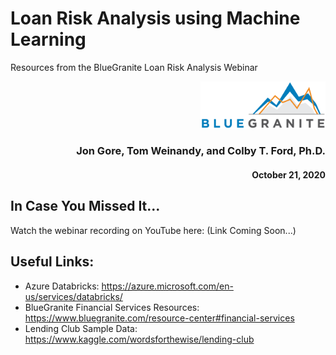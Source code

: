 # Loan Risk Analysis using Machine Learning

Resources from the BlueGranite Loan Risk Analysis Webinar

<p align="right"><img src="https://raw.githubusercontent.com/BlueGranite/GenomicsWebinar_Aug2020/master/img/bg_logo.png" width="200px"></p>
<h3 align="right">Jon Gore, Tom Weinandy, and Colby T. Ford, Ph.D.</h3>
<h4 align="right">October 21, 2020</h4>

## In Case You Missed It...
Watch the webinar recording on YouTube here: (Link Coming Soon...)

## Useful Links:
- Azure Databricks: https://azure.microsoft.com/en-us/services/databricks/
- BlueGranite Financial Services Resources: https://www.bluegranite.com/resource-center#financial-services
- Lending Club Sample Data: https://www.kaggle.com/wordsforthewise/lending-club
